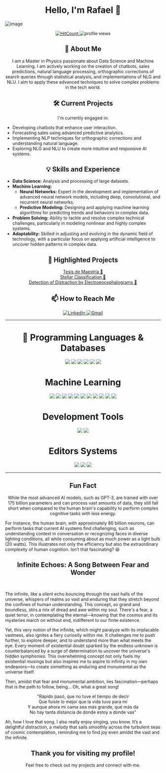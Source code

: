 <h1 align="center">Hello, I'm Rafael 👋</h1>

![image](https://github.com/RafaSanCed/RafaSanCed/assets/110432965/d93584f7-2649-4665-a3b2-7a2ef0ec068c)

<p align="center">
  <a href="http://hits.dwyl.com/RafaSanCed/RafaSanCed">
    <img src="http://hits.dwyl.com/RafaSanCed/RafaSanCed.svg" alt="HitCount">
  </a>
  <img src="https://komarev.com/ghpvc/?username=RafaSanCed" alt="profile views">
</p>

<h2 align="center">🚀 About Me</h2>
<p align="center">
I am a Master in Physics passionate about Data Science and Machine Learning. I am actively working on the creation of chatbots, sales predictions, natural language processing, orthographic corrections of search queries through statistical analysis, and implementations of NLG and NLU. I aim to apply these advanced techniques to solve complex problems in the tech world.
</p>

<h2 align="center">🛠️ Current Projects</h2>
<p align="center">
I'm currently engaged in:
<ul>
  <li>Developing chatbots that enhance user interaction.</li>
  <li>Forecasting sales using advanced predictive analytics.</li>
  <li>Implementing NLP techniques for orthographic corrections and understanding natural language.</li>
  <li>Exploring NLG and NLU to create more intuitive and responsive AI systems.</li>
</ul>
</p>


<h2 align="center">💡 Skills and Experience</h2>
<ul>
  <li><strong>Data Science:</strong> Analysis and processing of large datasets.</li>
  <li><strong>Machine Learning:</strong>
    <ul>
      <li><strong>Neural Networks:</strong> Expert in the development and implementation of advanced neural network models, including deep, convolutional, and recurrent neural networks.</li>
      <li><strong>Predictive Modeling:</strong> Designing and applying machine learning algorithms for predicting trends and behaviors in complex data.</li>
    </ul>
  </li>
  <li><strong>Problem Solving:</strong> Ability to tackle and resolve complex technical challenges, particularly in modeling nonlinear and highly complex systems.</li>
  <li><strong>Adaptability:</strong> Skilled in adjusting and evolving in the dynamic field of technology, with a particular focus on applying artificial intelligence to uncover hidden patterns in complex data.</li>
</ul>

<h2 align="center">🌟 Highlighted Projects</h2>
<p align="center">
  <a href="https://github.com/RafaSanCed/Tesis-Maestría">Tesis de Maestría 📓</a><br>
  <a href="https://github.com/RafaSanCed/Clasificación-estelar-mediante-Machine-Learning.-Un-enfoque-diferente-de-la-ciencia">Stellar Classification 💫</a><br>
  <a href="https://github.com/RafaSanCed/Detection_of_distraction_by_electroencephalograms">Detection of Distraction by Electroencephalograms 🧠</a>
</p>

<h2 align="center">📫 How to Reach Me</h2>
<p align="center">
  <a href="https://www.linkedin.com/in/rafael-sánchez-cedillo-75a50221b">
    <img src="https://img.shields.io/badge/-LINKEDIN-0077B5?style=for-the-badge&logo=linkedin&logoColor=white" alt="LinkedIn">
  </a>
  <a href="mailto:rscedillo35@gmail.com">
    <img src="https://img.shields.io/badge/-GMAIL-D14836?style=for-the-badge&logo=gmail&logoColor=white" alt="Gmail">
  </a>
</p>

---

<h1 align="center">🔧 Programming Languages & Databases</h1>
<p align="center">
  <img src="https://img.shields.io/badge/%20-%23323330.svg?&style=for-the-badge&logo=C&logoColor=white"/>
  <img src="https://img.shields.io/badge/c++%20-%2300599C.svg?&style=for-the-badge&logo=c%2B%2B&ogoColor=white"/>
    <img src="https://img.shields.io/badge/python%20-00BFFF.svg?&style=for-the-badge&logo=python&logoColor=white"/>
  <img src="https://img.shields.io/badge/mysql%20-005EFF.svg?&style=for-the-badge&logo=mysql&logoColor=white"/>
  <img src="https://img.shields.io/badge/postgresql%20-%231572B6.svg?&style=for-the-badge&logo=postgresql&logoColor=white"/>
  <img src="https://img.shields.io/badge/MongoDB-%2347A248.svg?style=for-the-badge&logo=mongodb&logoColor=white"/>
</p>

<h1 align="center">Machine Learning</h1>
<p align="center">
  <img src="https://img.shields.io/badge/Keras-%23D00000.svg?style=for-the-badge&logo=Keras&logoColor=white"/>
  <img src="https://img.shields.io/badge/TensorFlow-%23FF6F00.svg?style=for-the-badge&logo=TensorFlow&logoColor=white"/>
  <img src="https://img.shields.io/badge/Matplotlib-%23ffffff.svg?style=for-the-badge&logo=Matplotlib&logoColor=black"/>
  <img src="https://img.shields.io/badge/numpy-%23013243.svg?style=for-the-badge&logo=numpy&logoColor=white"/>
  <img src="https://img.shields.io/badge/pandas-%23150458.svg?style=for-the-badge&logo=pandas&logoColor=white"/>
  <img src="https://img.shields.io/badge/Plotly-%233F4F75.svg?style=for-the-badge&logo=plotly&logoColor=white"/>
  <img src="https://img.shields.io/badge/scikit--learn-%23F7931E.svg?style=for-the-badge&logo=scikit-learn&logoColor=white"/>
  <img src="https://img.shields.io/badge/Prophet-%23D00000.svg?style=for-the-badge&logo=prophet&logoColor=white"/>
  <img src="https://img.shields.io/badge/NeuralProphet-%23FF6F00.svg?style=for-the-badge&logo=neuralprophet&logoColor=white"/>
  <img src="https://img.shields.io/badge/Rasa-%231572B6.svg?style=for-the-badge&logo=rasa&logoColor=white"/>
  <img src="https://img.shields.io/badge/HuggingFace-%23FF6F00.svg?style=for-the-badge&logo=huggingface&logoColor=white"/>
</p>

<h1 align="center">Development Tools</h1>
<p align="center">
  <img src="https://img.shields.io/badge/wolfram%20-DD1100.svg?&style=for-the-badge&logo=wolfram&logoColor=white"/>
  <img src="https://img.shields.io/badge/Git-F05032?style=for-the-badge&logo=git&logoColor=white"/>
</p>

<h1 align="center">Editors Systems</h1>
<p align="center">
  <img src="https://img.shields.io/badge/Visual%20Studio%20Code-007ACC?style=for-the-badge&logo=visual-studio-code&logoColor=white"/>
  <img src="https://img.shields.io/badge/LaTeX-008080?style=for-the-badge&logo=latex&logoColor=white"/>
  <img src="https://img.shields.io/badge/Jupyter-%23F37626.svg?style=for-the-badge&logo=Jupyter&logoColor=white"/>
</p>

<hr/>

<h2 align="center">Fun Fact</h2>
<p align="center">
While the most advanced AI models, such as GPT-3, are trained with over 175 billion parameters and can process vast amounts of data, they still fall short when compared to the human brain's capability to perform complex cognitive tasks with less energy. 
 
<br>

For instance, the human brain, with approximately 86 billion neurons, can perform tasks that current AI systems find challenging, such as understanding context in conversation or recognizing faces in diverse lighting conditions, all while consuming about as much power as a light bulb (20 watts). This illustrates not only the efficiency but also the extraordinary complexity of human cognition. Isn’t that fascinating? 😆
</p>

<h2 align="center">Infinite Echoes: A Song Between Fear and Wonder</h2>
<p align="center">
<br>

The infinite, like a silent echo bouncing through the vast halls of the universe, whispers of realms so vast and enduring that they stretch beyond the confines of human understanding. This concept, so grand and boundless, stirs a mix of dread and awe within my soul. There's a fear, a quiet terror, in contemplating the eternal—knowing that the cosmos and its mysteries march on without end, indifferent to our finite existence.
<br>

Yet, this very notion of the infinite, which might paralyze with its implacable vastness, also ignites a fiery curiosity within me. It challenges me to push further, to explore deeper, and to understand more than what meets the eye. Every moment of existential doubt sparked by the endless unknown is counterbalanced by a surge of determination to uncover the universe's hidden symphonies. This overwhelming concept not only fuels my existential musings but also inspires me to aspire to infinity in my own endeavors—to create something as enduring and monumental as the universe itself.
<br>

Then, amidst that fear and monumental ambition, lies fascination—perhaps that is the path to follow, being... Oh, what a great song!

<p align="center">
"Rápido pasó, que no tuve el tiempo de decir<br>
Que fuiste lo mejor que la vida tuvo para mí<br>
Y aunque ahora mi cama sea más grande, qué más da<br>
No hay tanta distancia de donde estoy a donde vas"
</p>
<p align="center">

Ah, how I love that song. I also really enjoy singing, you know. It’s a delightful distraction, a melody that sails smoothly across the turbulent seas of cosmic contemplation, reminding me to find joy even amidst the vast and the infinite.
</p>

<h2 align="center">Thank you for visiting my profile!</h2>
<p align="center">Feel free to check out my projects and connect with me.</p>


